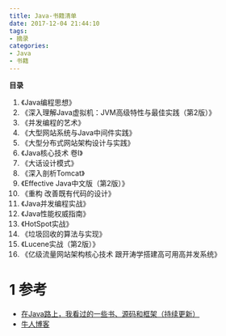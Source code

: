 ```yaml
---
title: Java-书籍清单
date: 2017-12-04 21:44:10
tags: 
- 摘录
categories: 
- Java
- 书籍
---
```


__目录__

<!-- toc -->
<!--more-->

1. 《Java编程思想》
1. 《深入理解Java虚拟机：JVM高级特性与最佳实践（第2版）》
1. 《并发编程的艺术》
1. 《大型网站系统与Java中间件实践》
1. 《大型分布式网站架构设计与实践》
1. 《Java核心技术 卷I》
1. 《大话设计模式》
1. 《深入剖析Tomcat》
1. 《Effective Java中文版（第2版）》
1. 《重构 改善既有代码的设计》
1. 《Java并发编程实战》
1. 《Java性能权威指南》
1. 《HotSpot实战》
1. 《垃圾回收的算法与实现》
1. 《Lucene实战（第2版）》
1. 《亿级流量网站架构核心技术 跟开涛学搭建高可用高并发系统》

# 1 参考

* [在Java路上，我看过的一些书、源码和框架（持续更新）](http://www.jianshu.com/p/4a41ee88bd82)
* [牛人博客](http://www.jianshu.com/u/90ab66c248e6)
